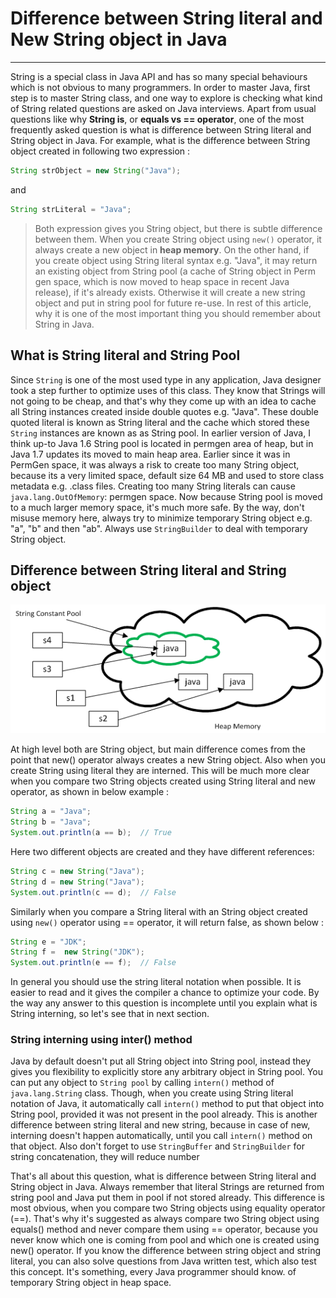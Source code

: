 # Difference between String literal and New String object in Java
----

String is a special class in Java API and has so many special behaviours which is not obvious to many programmers. In order to master Java, first step is to master String class, and one way to explore is checking what kind of String related questions are asked on Java interviews. Apart from usual questions like why **String is**, or  **equals vs == operator**, one of the most frequently asked question is what is difference between String literal and String object in Java. For example, what is the difference between String object created in following two expression :

```java
String strObject = new String("Java");
```
and

```java
String strLiteral = "Java";
```

>Both expression gives you String object, but there is subtle difference between them. When you create String object using ```new()``` operator, it always create a new object in **heap memory**. On the other hand, if you create object using String literal syntax e.g. "Java", it may return an existing object from String pool (a cache of String object in Perm gen space, which is now moved to heap space in recent Java release), if it's already exists. Otherwise it will create a new string object and put in string pool for future re-use. In rest of this article, why it is one of the most important thing you should remember about String in Java.

## What is String literal and String Pool
Since ```String``` is one of the most used type in any application, Java designer took a step further to optimize uses of this class. They know that Strings will not going to be cheap, and that's why they come up with an idea to cache all String instances created inside double quotes e.g. "Java". These double quoted literal is known as String literal and the cache which stored these ```String``` instances are known as as String pool. In earlier version of Java, I think up-to Java 1.6 String pool is located in permgen area of heap, but in Java 1.7 updates its moved to main heap area. Earlier since it was in PermGen space, it was always a risk to create too many String object, because its a very limited space, default size 64 MB and used to store class metadata e.g. .class files. Creating too many String literals can cause ```java.lang.OutOfMemory```: permgen space. Now because String pool is moved to a much larger memory space, it's much more safe. By the way, don't misuse memory here, always try to minimize temporary String object e.g. "a", "b" and then "ab". Always use ```StringBuilder``` to deal with temporary String object.

## Difference between String literal and String object
<img src='../../../../resources/img/string_java.png'/>

At high level both are String object, but main difference comes from the point that new() operator always creates a new String object. Also when you create String using literal they are interned. This will be much more clear when you compare two String objects created using String literal and new operator, as shown in below example :

```java
String a = "Java";
String b = "Java";
System.out.println(a == b);  // True
```

Here two different objects are created and they have different references:

```java
String c = new String("Java");
String d = new String("Java");
System.out.println(c == d);  // False
```

Similarly when you compare a String literal with an String object created using ```new()``` operator using == operator, it will return false, as shown below :

```java
String e = "JDK";
String f =  new String("JDK");
System.out.println(e == f);  // False
```

In general you should use the string literal notation when possible. It is easier to read and it gives the compiler a chance to optimize your code. By the way any answer to this question is incomplete until you explain what is String interning, so let's see that in next section.

### String interning using inter() method

Java by default doesn't put all String object into String pool, instead they gives you flexibility to explicitly store any arbitrary object in String pool. You can put any object to ```String pool``` by calling ```intern()``` method of ```java.lang.String``` class. Though, when you create using String literal notation of Java, it automatically call ```intern()``` method to put that object into String pool, provided it was not present in the pool already. This is another difference between string literal and new string, because in case of new, interning doesn't happen automatically, until you call ```intern()``` method on that object. Also don't forget to use ```StringBuffer``` and ```StringBuilder``` for string concatenation, they will reduce number


That's all about this question, what is difference between String literal and String object in Java. Always remember that literal Strings are returned from string pool and Java put them in pool if not stored already. This difference is most obvious, when you compare two String objects using equality operator (==). That's why it's suggested as always compare two String object using equals() method and never compare them using == operator, because you never know which one is coming from pool and which one is created using new() operator. If you know the difference between string object and string literal, you can also solve questions from Java written test, which also test this concept. It's something, every Java programmer should know.  of temporary String object in heap space.
